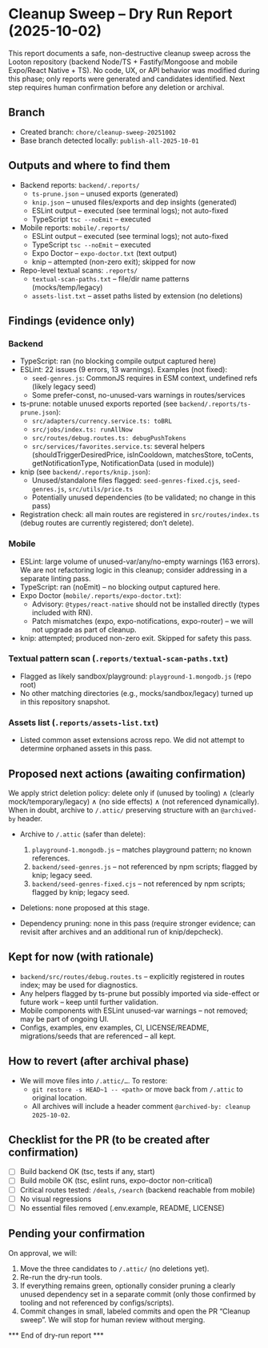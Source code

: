 # Cleanup Sweep – Dry Run Report (2025-10-02)

This report documents a safe, non-destructive cleanup sweep across the Looton repository (backend Node/TS + Fastify/Mongoose and mobile Expo/React Native + TS). No code, UX, or API behavior was modified during this phase; only reports were generated and candidates identified. Next step requires human confirmation before any deletion or archival.

## Branch
- Created branch: `chore/cleanup-sweep-20251002`
- Base branch detected locally: `publish-all-2025-10-01`

## Outputs and where to find them
- Backend reports: `backend/.reports/`
  - `ts-prune.json` – unused exports (generated)
  - `knip.json` – unused files/exports and dep insights (generated)
  - ESLint output – executed (see terminal logs); not auto-fixed
  - TypeScript `tsc --noEmit` – executed
- Mobile reports: `mobile/.reports/`
  - ESLint output – executed (see terminal logs); not auto-fixed
  - TypeScript `tsc --noEmit` – executed
  - Expo Doctor – `expo-doctor.txt` (text output)
  - knip – attempted (non-zero exit); skipped for now
- Repo-level textual scans: `.reports/`
  - `textual-scan-paths.txt` – file/dir name patterns (mocks/temp/legacy)
  - `assets-list.txt` – asset paths listed by extension (no deletions)

## Findings (evidence only)

### Backend
- TypeScript: ran (no blocking compile output captured here)
- ESLint: 22 issues (9 errors, 13 warnings). Examples (not fixed):
  - `seed-genres.js`: CommonJS requires in ESM context, undefined refs (likely legacy seed)
  - Some prefer-const, no-unused-vars warnings in routes/services
- ts-prune: notable unused exports reported (see `backend/.reports/ts-prune.json`):
  - `src/adapters/currency.service.ts: toBRL`
  - `src/jobs/index.ts: runAllNow`
  - `src/routes/debug.routes.ts: debugPushTokens`
  - `src/services/favorites.service.ts`: several helpers (shouldTriggerDesiredPrice, isInCooldown, matchesStore, toCents, getNotificationType, NotificationData (used in module))
- knip (see `backend/.reports/knip.json`):
  - Unused/standalone files flagged: `seed-genres-fixed.cjs`, `seed-genres.js`, `src/utils/price.ts`
  - Potentially unused dependencies (to be validated; no change in this pass)
- Registration check: all main routes are registered in `src/routes/index.ts` (debug routes are currently registered; don’t delete).

### Mobile
- ESLint: large volume of unused-var/any/no-empty warnings (163 errors). We are not refactoring logic in this cleanup; consider addressing in a separate linting pass.
- TypeScript: ran (noEmit) – no blocking output captured here.
- Expo Doctor (`mobile/.reports/expo-doctor.txt`):
  - Advisory: `@types/react-native` should not be installed directly (types included with RN).
  - Patch mismatches (expo, expo-notifications, expo-router) – we will not upgrade as part of cleanup.
- knip: attempted; produced non-zero exit. Skipped for safety this pass.

### Textual pattern scan (`.reports/textual-scan-paths.txt`)
- Flagged as likely sandbox/playground: `playground-1.mongodb.js` (repo root)
- No other matching directories (e.g., mocks/sandbox/legacy) turned up in this repository snapshot.

### Assets list (`.reports/assets-list.txt`)
- Listed common asset extensions across repo. We did not attempt to determine orphaned assets in this pass.

## Proposed next actions (awaiting confirmation)
We apply strict deletion policy: delete only if (unused by tooling) ∧ (clearly mock/temporary/legacy) ∧ (no side effects) ∧ (not referenced dynamically). When in doubt, archive to `/.attic/` preserving structure with an `@archived-by` header.

- Archive to `/.attic` (safer than delete):
  1) `playground-1.mongodb.js` – matches playground pattern; no known references.
  2) `backend/seed-genres.js` – not referenced by npm scripts; flagged by knip; legacy seed.
  3) `backend/seed-genres-fixed.cjs` – not referenced by npm scripts; flagged by knip; legacy seed.

- Deletions: none proposed at this stage.
- Dependency pruning: none in this pass (require stronger evidence; can revisit after archives and an additional run of knip/depcheck).

## Kept for now (with rationale)
- `backend/src/routes/debug.routes.ts` – explicitly registered in routes index; may be used for diagnostics.
- Any helpers flagged by ts-prune but possibly imported via side-effect or future work – keep until further validation.
- Mobile components with ESLint unused-var warnings – not removed; may be part of ongoing UI.
- Configs, examples, env examples, CI, LICENSE/README, migrations/seeds that are referenced – all kept.

## How to revert (after archival phase)
- We will move files into `/.attic/…`. To restore:
  - `git restore -s HEAD~1 -- <path>` or move back from `/.attic` to original location.
  - All archives will include a header comment `@archived-by: cleanup 2025-10-02`.

## Checklist for the PR (to be created after confirmation)
- [ ] Build backend OK (tsc, tests if any, start)
- [ ] Build mobile OK (tsc, eslint runs, expo-doctor non-critical)
- [ ] Critical routes tested: `/deals`, `/search` (backend reachable from mobile)
- [ ] No visual regressions
- [ ] No essential files removed (.env.example, README, LICENSE)

## Pending your confirmation
On approval, we will:
1) Move the three candidates to `/.attic/` (no deletions yet).
2) Re-run the dry-run tools.
3) If everything remains green, optionally consider pruning a clearly unused dependency set in a separate commit (only those confirmed by tooling and not referenced by configs/scripts).
4) Commit changes in small, labeled commits and open the PR “Cleanup sweep”. We will stop for human review without merging.

*** End of dry-run report ***
